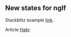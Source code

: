 ## New states for ngIf


Stackblitz example [link](https://stackblitz.com/edit/angular-augmented-directives?file=src%2Fapp%2Fapp.component.html,src%2Fapp%2Fng-for-augmented%2Fng-for-augmented.directive.ts).

Article [Habr](https://habr.com/ru/companies/tbank/articles/580172/).